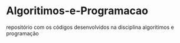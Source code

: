 # Algoritimos-e-Programacao
repositório com os códigos desenvolvidos na disciplina algoritimos e programação
